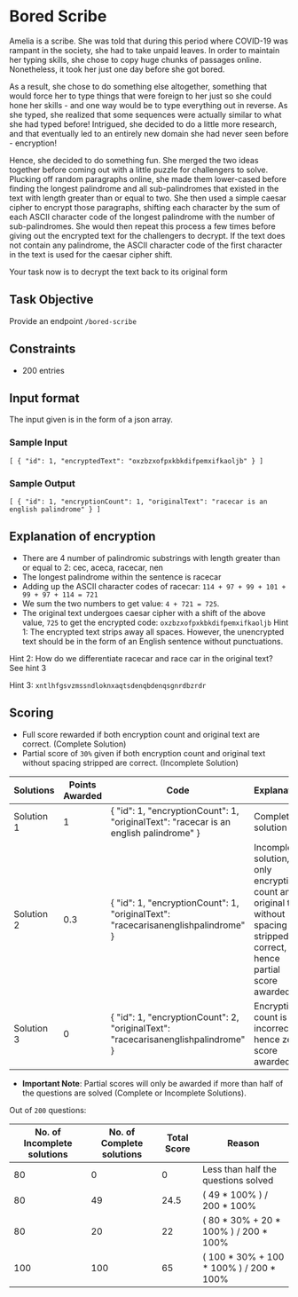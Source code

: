 # Bored Scribe

Amelia is a scribe. She was told that during this period where COVID-19 was rampant in the society, she had to take unpaid leaves. In order to maintain her typing skills, she chose to copy huge chunks of passages online. Nonetheless, it took her just one day before she got bored.

As a result, she chose to do something else altogether, something that would force her to type things that were foreign to her just so she could hone her skills - and one way would be to type everything out in reverse. As she typed, she realized that some sequences were actually similar to what she had typed before! Intrigued, she decided to do a little more research, and that eventually led to an entirely new domain she had never seen before - encryption!

Hence, she decided to do something fun. She merged the two ideas together before coming out with a little puzzle for challengers to solve. Plucking off random paragraphs online, she made them lower-cased before finding the longest palindrome and all sub-palindromes that existed in the text with length greater than or equal to two. She then used a simple caesar cipher to encrypt those paragraphs, shifting each character by the sum of each ASCII character code of the longest palindrome with the number of sub-palindromes. She would then repeat this process a few times before giving out the encrypted text for the challengers to decrypt. If the text does not contain any palindrome, the ASCII character code of the first character in the text is used for the caesar cipher shift.

Your task now is to decrypt the text back to its original form

## Task Objective

Provide an endpoint `/bored-scribe`

## Constraints

- 200 entries

## Input format

The input given is in the form of a json array.

### Sample Input
`[ { "id": 1, "encryptedText": "oxzbzxofpxkbkdifpemxifkaoljb" } ]`

### Sample Output
`[ { "id": 1, "encryptionCount": 1, "originalText": "racecar is an english palindrome" } ]`

## Explanation of encryption
- There are 4 number of palindromic substrings with length greater than or equal to 2: cec, aceca, racecar, nen
- The longest palindrome within the sentence is racecar
- Adding up the ASCII character codes of racecar: `114 + 97 + 99 + 101 + 99 + 97 + 114 = 721`
- We sum the two numbers to get value: `4 + 721 = 725`.
- The original text undergoes caesar cipher with a shift of the above value, `725` to get the encrypted code: `oxzbzxofpxkbkdifpemxifkaoljb`
Hint 1: The encrypted text strips away all spaces. However, the unencrypted text should be in the form of an English sentence without punctuations.

Hint 2: How do we differentiate racecar and race car in the original text? See hint 3

Hint 3: `xntlhfgsvzmssndloknxaqtsdenqbdenqsgnrdbzrdr`

## Scoring
- Full score rewarded if both encryption count and original text are correct. (Complete Solution)
- Partial score of `30%` given if both encryption count and original text without spacing stripped are correct. (Incomplete Solution)

| Solutions  | Points Awarded | Code                                                                                  | Explanation                                                                                                                |   |
|------------|----------------|---------------------------------------------------------------------------------------|----------------------------------------------------------------------------------------------------------------------------|---|
| Solution 1 | 1              | { "id": 1, "encryptionCount": 1, "originalText": "racecar is an english palindrome" } | Complete solution                                                                                                          |   |
| Solution 2 | 0.3            | { "id": 1, "encryptionCount": 1, "originalText": "racecarisanenglishpalindrome" }     | Incomplete solution, only encryption count and original text without spacing stripped correct, hence partial score awarded |   |
| Solution 3 | 0              | { "id": 1, "encryptionCount": 2, "originalText": "racecarisanenglishpalindrome" }     | Encryption count is incorrect, hence zero score awarded                                                                    |   |

- **Important Note**: Partial scores will only be awarded if more than half of the questions are solved (Complete or Incomplete Solutions).
  
Out of `200` questions:

| No. of Incomplete solutions | No. of Complete solutions | Total Score | Reason                                  |
|-----------------------------|---------------------------|-------------|-----------------------------------------|
| 80                          | 0                         | 0           | Less than half the questions solved     |
| 80                          | 49                        | 24.5        | ( 49 * 100% ) / 200 * 100%              |
| 80                          | 20                        | 22          | ( 80 * 30% + 20 * 100% ) / 200 * 100%   |
| 100                         | 100                       | 65          | ( 100 * 30% + 100 * 100% ) / 200 * 100% |